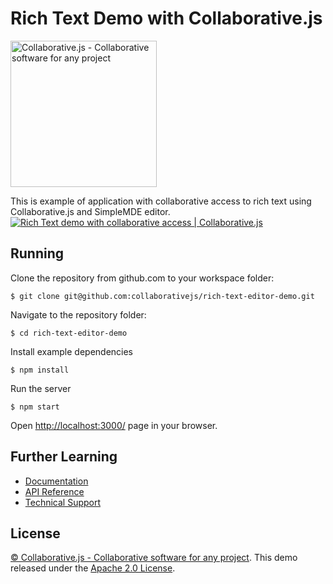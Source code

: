 # Rich Text Demo with Collaborative.js
[<img src="http://collaborativejs.org/img/logo-transparent-color.png" width="234px" alt="Collaborative.js - Collaborative software for any project">](http://collaborativejs.org)

This is example of application with collaborative access to rich text using Collaborative.js and  SimpleMDE editor.
[<img src="http://collaborativejs.org/img/landing/rich-text-demo.png" alt="Rich Text demo with collaborative access | Collaborative.js">](http://collaborativejs.org/demos/rich-text-editor-demo)

## Running
Clone the repository from github.com to your workspace folder:
```
$ git clone git@github.com:collaborativejs/rich-text-editor-demo.git
```

Navigate to the repository folder:
```
$ cd rich-text-editor-demo
```

Install example dependencies
```
$ npm install
```

Run the server
```
$ npm start
```

Open [http://localhost:3000/](http://localhost:3000/) page in your browser.


## Further Learning
* [Documentation](http://collaborativejs.org/docs)
* [API Reference](http://collaborativejs.org/api)
* [Technical Support](http://collaborativejs.org/support)

## License
[© Collaborative.js - Collaborative software for any project](http://collaborativejs.org). This demo released under the [Apache 2.0 License](https://github.com/collaborativejs/rich-text-editor-demo/blob/master/LICENSE).
